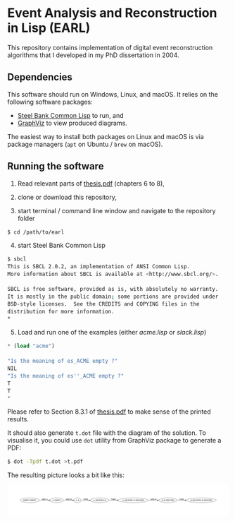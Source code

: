 Event Analysis and Reconstruction in Lisp (EARL)
================================================

This repository contains implementation of digital event reconstruction algorithms that I developed in my PhD dissertation in 2004. 

Dependencies
------------

This software should run on Windows, Linux, and macOS. It relies on the following software packages:

 * [Steel Bank Common Lisp](http://www.sbcl.org) to run, and
 * [GraphViz](https://www.graphviz.org) to view produced diagrams.

The easiest way to install both packages on Linux and macOS is via package managers (`apt` on Ubuntu / `brew` on macOS).

Running the software
--------------------

1. Read relevant parts of [thesis.pdf](thesis.pdf) (chapters 6 to 8),

2. clone or download this repository,

3. start terminal / command line window and navigate to the repository folder

```sh
$ cd /path/to/earl
```

4. start Steel Bank Common Lisp

```sh
$ sbcl
This is SBCL 2.0.2, an implementation of ANSI Common Lisp.
More information about SBCL is available at <http://www.sbcl.org/>.

SBCL is free software, provided as is, with absolutely no warranty.
It is mostly in the public domain; some portions are provided under
BSD-style licenses.  See the CREDITS and COPYING files in the
distribution for more information.
*
```

5. Load and run one of the examples (either *acme.lisp* or *slack.lisp*)

```lisp
* (load "acme")

"Is the meaning of es_ACME empty ?" 
NIL 
"Is the meaning of es''_ACME empty ?" 
T 
T
* 
```

Please refer to Section 8.3.1 of [thesis.pdf](thesis.pdf) to make sense of the printed results.

It should also generate `t.dot` file with the diagram of the solution. To visualise it, you could use `dot` utility from GraphViz package to generate a PDF:

```sh
$ dot -Tpdf t.dot >t.pdf
```

The resulting picture looks a bit like this:

![t.png](t.png)
